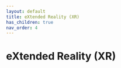 ```yaml
---
layout: default
title: eXtended Reality (XR)
has_children: true
nav_order: 4
---
```


# eXtended Reality (XR)
